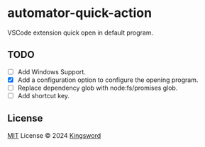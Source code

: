 # automator-quick-action

VSCode extension quick open in default program.

## TODO
- [ ] Add Windows Support.
- [x] Add a configuration option to configure the opening program.
- [ ] Replace dependency glob with node:fs/promises glob.
- [ ] Add shortcut key.

## License

[MIT](./LICENSE.md) License © 2024 [Kingsword](https://github.com/kingsword09)
